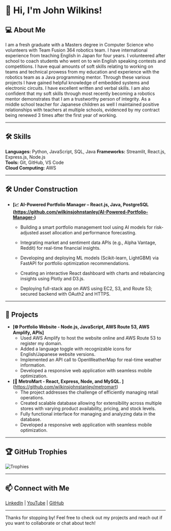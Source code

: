 # 👋 Hi, I'm John Wilkins!

## 💻 About Me
I am a fresh graduate with a Masters degree in Computer Science who volunteers with Team Fusion 364 robotics team. I have international experience from teaching English in Japan for four years. I volunteered after school to coach students who went on to win English speaking contests and competitions. I have equal amounts of soft skills relating to working on teams and technical prowess from my education and experience with the robotics team as a Java programming mentor.
Through these various projects I have gained helpful knowledge of embedded systems and electronic circuits. I have excellent written and verbal skills.
I am also confident that my soft skills through most recently becoming a robotics mentor demonstrates that I am a trustworthy person of integrity. As a middle school teacher for Japanese children as well I maintained positive relationships with teachers at multiple schools, evidenced by my contract being renewed 3 times after the first year of working. 


---

## 🛠️ Skills
**Languages:** Python, JavaScript, SQL, Java
**Frameworks:** Streamlit, React.js, Express.js, Node.js  
**Tools:** Git, GitHub, VS Code  
**Cloud Computing:** AWS

---

## 🛠️ Under Construction

- **[📈 AI-Powered Portfolio Manager – React.js, Java, PostgreSQL (https://github.com/wilkinsjohnstanley/AI-Powered-Portfolio-Manager-)**  
  - Building a smart portfolio management tool using AI models for risk-adjusted asset allocation and performance forecasting.

  - Integrating market and sentiment data APIs (e.g., Alpha Vantage, Reddit) for real-time financial insights.

  - Developing and deploying ML models (Scikit-learn, LightGBM) via FastAPI for portfolio optimization recommendations.

  - Creating an interactive React dashboard with charts and rebalancing insights using Plotly and D3.js.

  - Deploying full-stack app on AWS using EC2, S3, and Route 53; secured backend with OAuth2 and HTTPS.

---
## 🚀 Projects


- **[🌐 Portfolio Website - Node.js, JavaScript, AWS Route 53, AWS Amplify, APIs]**  
  - Used AWS Amplify to host the website online and AWS Route 53 to register my domain.  
  - Added a language toggle with recognizable icons for English/Japanese website versions.  
  - Implemented an API call to OpenWeatherMap for real-time weather information.  
  - Developed a responsive web application with seamless mobile optimization.
- **[🏪 MetroMart - React, Express, Node, and MySQL. ]**(https://github.com/wilkinsjohnstanley/metromart)  
  - The project addresses the challenge of efficiently managing retail operations.
  - Created scalable database allowing for extensibility across multiple stores with varying product availability, pricing, and stock levels.
  - Fully functional interface for managing and analyzing data in the database. 
  - Developed a responsive web application with seamless mobile optimization.

---

## 🏆 GitHub Trophies
![Trophies](https://github-profile-trophy.vercel.app/?username=wilkinsjohnstanley&theme=radical)

---

## 📫 Connect with Me
[LinkedIn](https://www.linkedin.com/in/wilkinsjohnstanley) | [YouTube](https://youtube.com/@John-Wilkins) | [GitHub](https://github.com/wilkinsjohnstanley)

---

Thanks for stopping by! Feel free to check out my projects and reach out if you want to collaborate or chat about tech!

